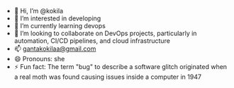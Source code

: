 - 👋 Hi, I’m @kokila
- 👀 I’m interested in developing
- 🌱 I’m currently learning devops
- 💞️ I’m looking to collaborate on DevOps projects, particularly in automation, CI/CD pipelines, and cloud infrastructure
- 📫 gantakokilaa@gmail.com
- 😄 Pronouns: she
- ⚡ Fun fact: The term "bug" to describe a software glitch originated when a real moth was found causing issues inside a computer in 1947

<!---
kokilaganta/kokilaganta is a ✨ special ✨ repository because its `README.md` (this file) appears on your GitHub profile.
You can click the Preview link to take a look at your changes.
--->
